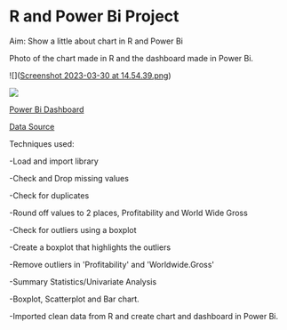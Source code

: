 # R and Power Bi Project
Aim: Show a little about chart in R and Power Bi

Photo of the chart made in R and the dashboard made in Power Bi.


![]([Screenshot 2023-03-30 at 14.54.39.png](https://github.com/GustavoBraido/R-and-Power-Bi-Project/blob/main/Screenshot%202023-03-30%20at%2014.54.59.png?raw=true))



![](https://github.com/GustavoBraido/R-and-Power-Bi-Project/blob/main/Screenshot%202023-03-30%20at%2014.54.39.png?raw=true)







[Power Bi Dashboard](https://app.powerbi.com/links/R97PAMmS__?ctid=6efd0f20-57c8-4447-b53f-00d4992ca50b&pbi_source=linkShare&bookmarkGuid=0a379dea-8433-4c81-8cee-1a1080a31087)

[Data Source](https://public.tableau.com/app/sample-data/HollywoodsMostProfitableStories.csv)

Techniques used:

-Load and import library

-Check and Drop missing values

-Check for duplicates

-Round off values to 2 places, Profitability and World Wide Gross

-Check for outliers using a boxplot

-Create a boxplot that highlights the outliers

-Remove outliers in 'Profitability' and 'Worldwide.Gross'

-Summary Statistics/Univariate Analysis

-Boxplot, Scatterplot and Bar chart.

-Imported clean data from R and create chart and dashboard in Power Bi.

